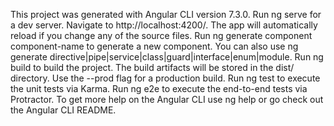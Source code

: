 This project was generated with Angular CLI version 7.3.0.
Run ng serve for a dev server. Navigate to http://localhost:4200/. The app will automatically reload if you change any of the source files.
Run ng generate component component-name to generate a new component. You can also use ng generate directive|pipe|service|class|guard|interface|enum|module.
Run ng build to build the project. The build artifacts will be stored in the dist/ directory. Use the --prod flag for a production build.
Run ng test to execute the unit tests via Karma.
Run ng e2e to execute the end-to-end tests via Protractor.
To get more help on the Angular CLI use ng help or go check out the Angular CLI README.
